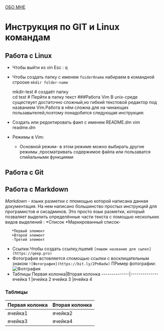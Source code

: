 [ОБО МНЕ](about-us.md)
# Инструкция по GIT и Linux командам
## Работа с Linux 
* Чтобы выйти из vin Esc : q
* Чтобы создать папку с именем `foider0name` набираем в командной строоке `mkdir folder-name`
   
   
   mkdir-test # создаёт папку    
   cd test # Перйти в папку текст 
###Работа Vim 
В unix-среде существует достаточно сложный,но гибкий текстовой редактор под названием Vim.Работа в нём сложна для на чинающих пользавытелей,поэтому понадобится следующая инструкция:
* Создать или редоктировать фаил с именем README.dm
  vim readme.dm
* Режимы в Vim:
  * Основной режим- в этом режиме можно выбирать другие режимы ,просматривать содержимое файла или пользаватся спийальными функциями 

## Работа с Git

## Работа с Markdown 
*Markdown* - языкк разметки с ппомощью которой написана данная документация.  На нем написано большинство простых инструкций для програмистов и сисадминов. Это просто язык разметки, который позваляет выделить определённые части текста с помощью нескольких видов выделений :
*Список
    *Маркированный список-

       
       *Первый элемент 
       +Второй элемент
       -Третий элемент
* Ссылки.Чтобы создать ссылку,пшемё `[пишем название для сылкn](https://qeep.pro)`
 * Фотография встовляется спомощью ссылки с восклицательным знаком `![Фотография](https://bit.ly/2PnNadw)`
ПРимер фотографии: ![Фотграфия](https://bit.ly/2PnNadw)
* Таблицы 
            Первая колонка|Вторая колонка
	    --------------|--------------
            ячейка 1      |ячейка 2
	    ячейка 3	  |ячейка 4


### Таблицы 
  Первая колонка|Вторая колонка
  --------------|--------------
  ячейка1       | ячейка2
  ячейка3       | ячейка4
